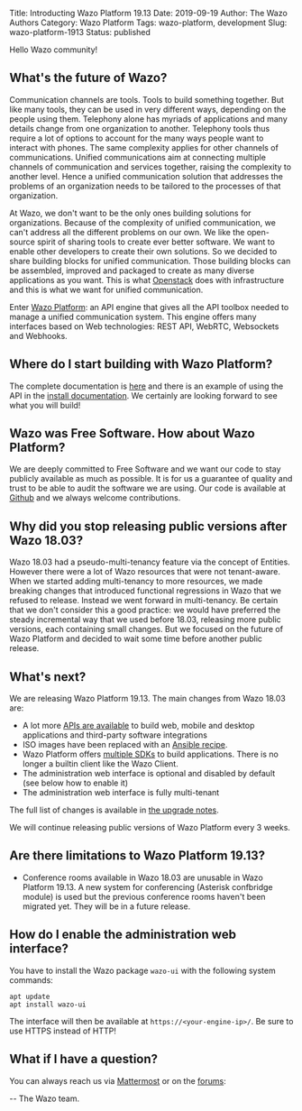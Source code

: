 Title: Introducting Wazo Platform 19.13
Date: 2019-09-19
Author: The Wazo Authors
Category: Wazo Platform
Tags: wazo-platform, development
Slug: wazo-platform-1913
Status: published

Hello Wazo community!

## What's the future of Wazo?

Communication channels are tools. Tools to build something together. But like many tools, they can be used in very different ways, depending on the people using them. Telephony alone has myriads of applications and many details change from one organization to another. Telephony tools thus require a lot of options to account for the many ways people want to interact with phones. The same complexity applies for other channels of communications. Unified communications aim at connecting multiple channels of communication and services together, raising the complexity to another level. Hence a unified communication solution that addresses the problems of an organization needs to be tailored to the processes of that organization.

At Wazo, we don't want to be the only ones building solutions for organizations. Because of the complexity of unified communication, we can't address all the different problems on our own. We like the open-source spirit of sharing tools to create ever better software. We want to enable other developers to create their own solutions. So we decided to share building blocks for unified communication. Those building blocks can be assembled, improved and packaged to create as many diverse applications as you want. This is what [Openstack](https://openstack.org) does with infrastructure and this is what we want for unified communication.

Enter [Wazo Platform](http://wazo-platform.org): an API engine that gives all the API toolbox needed to manage a unified communication system. This engine offers many interfaces based on Web technologies: REST API, WebRTC, Websockets and Webhooks.

## Where do I start building with Wazo Platform?

The complete documentation is [here](http://wazo-platform.org/documentation) and there is an example of using the API in the [install documentation](http://wazo-platform.org/install). We certainly are looking forward to see what you will build!

## Wazo was Free Software. How about Wazo Platform?

We are deeply committed to Free Software and we want our code to stay publicly available as much as possible. It is for us a guarantee of quality and trust to be able to audit the software we are using. Our code is available at [Github](https://github.com/wazo-platform) and we always welcome contributions.

## Why did you stop releasing public versions after Wazo 18.03?

Wazo 18.03 had a pseudo-multi-tenancy feature via the concept of Entities. However there were a lot of Wazo resources that were not tenant-aware. When we started adding multi-tenancy to more resources, we made breaking changes that introduced functional regressions in Wazo that we refused to release. Instead we went forward in multi-tenancy. Be certain that we don't consider this a good practice: we would have preferred the steady incremental way that we used before 18.03, releasing more public versions, each containing small changes. But we focused on the future of Wazo Platform and decided to wait some time before another public release.

## What's next?

We are releasing Wazo Platform 19.13. The main changes from Wazo 18.03 are:
    
- A lot more [APIs are available](http://wazo-platform.org/documentation) to build web, mobile and desktop applications and third-party software integrations
- ISO images have been replaced with an [Ansible recipe](https://github.com/wazo-platform/wazo-ansible).
- Wazo Platform offers [multiple SDKs](http://wazo-platform.org/documentation#wazo-client-sdk) to build applications. There is no longer a builtin client like the Wazo Client.
- The administration web interface is optional and disabled by default (see below how to enable it)
- The administration web interface is fully multi-tenant

The full list of changes is available in [the upgrade notes](http://documentation.wazo.community/en/latest/upgrade/upgrade_notes.html).

We will continue releasing public versions of Wazo Platform every 3 weeks.

## Are there limitations to Wazo Platform 19.13?

- Conference rooms available in Wazo 18.03 are unusable in Wazo Platform 19.13. A new system for conferencing (Asterisk confbridge module) is used but the previous conference rooms haven't been migrated yet. They will be in a future release.

## How do I enable the administration web interface?

You have to install the Wazo package `wazo-ui` with the following system commands:

```shell
apt update
apt install wazo-ui
```

The interface will then be available at `https://<your-engine-ip>/`. Be sure to use HTTPS instead of HTTP!

## What if I have a question?

You can always reach us via [Mattermost](https://mm.wazo.community/wazo-platform/channels/town-square) or on the [forums](https://projects.wazo.community/projects/1/boards): 

--
The Wazo team.

